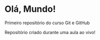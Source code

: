 # Olá, Mundo!
 Primeiro repositório do curso  Git e GitHub

Repositório criado durante uma aula ao vivo!